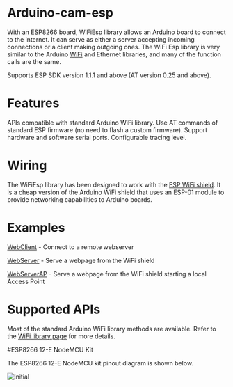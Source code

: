 # Arduino-cam-esp

With an ESP8266 board, WiFiEsp library allows an Arduino board to connect to the internet.
It can serve as either a server accepting incoming connections or a client making outgoing ones.
The WiFi Esp library is very similar to the Arduino [WiFi](https://www.arduino.cc/en/Reference/WiFi) and Ethernet libraries, and many of the function calls are the same.

Supports ESP SDK version 1.1.1 and above (AT version 0.25 and above).

# Features
APIs compatible with standard Arduino WiFi library.
Use AT commands of standard ESP firmware (no need to flash a custom firmware).
Support hardware and software serial ports.
Configurable tracing level.

# Wiring
The WiFiEsp library has been designed to work with the [ESP WiFi shield](https://www.espruino.com/arduino-esp8266). It is a cheap version of the Arduino WiFi shield that uses an ESP-01 module to provide networking capabilities to Arduino boards.

# Examples


[WebClient](https://github.com/Jacobcollio/Arduino-cam-esp/tree/main/ESP8266WiFi/examples/WiFiClient) - Connect to a remote webserver

[WebServer](https://github.com/Jacobcollio/Arduino-cam-esp/tree/main/ESP8266-wifi%20connected-webserver/examples/AdvancedWebServer) - Serve a webpage from the WiFi shield

[WebServerAP](https://github.com/Jacobcollio/Arduino-cam-esp/tree/main/ESP8266WiFi/examples/WiFiAccessPoint) - Serve a webpage from the WiFi shield starting a local Access Point




# Supported APIs
Most of the standard Arduino WiFi library methods are available. Refer to the [WiFi library page](https://www.arduino.cc/en/Reference/WiFi) for more details.

#ESP8266 12-E NodeMCU Kit

The ESP8266 12-E NodeMCU kit pinout diagram is shown below.

![initial](https://user-images.githubusercontent.com/70785525/99380401-3f679a00-290d-11eb-813d-d1c7c532957f.png)



